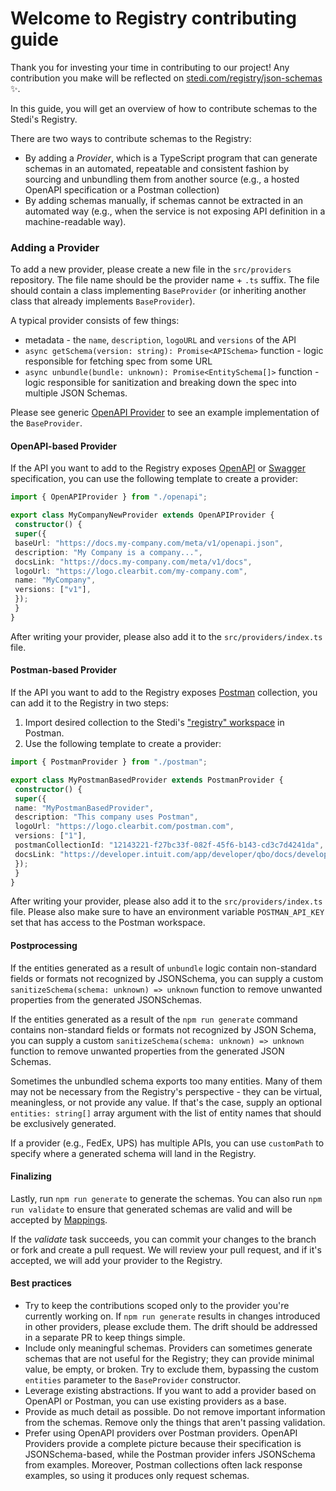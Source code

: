 # Welcome to Registry contributing guide

Thank you for investing your time in contributing to our project! Any contribution you make will be reflected on [stedi.com/registry/json-schemas](https://www.stedi.com/registry/json-schemas) :sparkles:.

In this guide, you will get an overview of how to contribute schemas to the Stedi's Registry.

There are two ways to contribute schemas to the Registry:

- By adding a _Provider_, which is a TypeScript program that can generate schemas in an automated, repeatable and consistent fashion by sourcing and unbundling them from another source (e.g., a hosted OpenAPI specification or a Postman collection)
- By adding schemas manually, if schemas cannot be extracted in an automated way (e.g., when the service is not exposing API definition in a machine-readable way).

### Adding a Provider

To add a new provider, please create a new file in the `src/providers` repository. The file name should be the provider name + `.ts` suffix. The file should contain a class implementing `BaseProvider` (or inheriting another class that already implements `BaseProvider`).

A typical provider consists of few things:

- metadata - the `name`, `description`, `logoURL` and `versions` of the API
- `async getSchema(version: string): Promise<APISchema>` function - logic responsible for fetching spec from some URL
- `async unbundle(bundle: unknown): Promise<EntitySchema[]>` function - logic responsible for sanitization and breaking down the spec into multiple JSON Schemas.

Please see generic [OpenAPI Provider](https://github.com/Stedi/registry/blob/main/src/providers/openapi.ts) to see an example implementation of the `BaseProvider`.

#### OpenAPI-based Provider

If the API you want to add to the Registry exposes [OpenAPI](https://www.openapis.org) or [Swagger](https://swagger.io) specification, you can use the following template to create a provider:

```ts
import { OpenAPIProvider } from "./openapi";

export class MyCompanyNewProvider extends OpenAPIProvider {
 constructor() {
 super({
 baseUrl: "https://docs.my-company.com/meta/v1/openapi.json",
 description: "My Company is a company...",
 docsLink: "https://docs.my-company.com/meta/v1/docs",
 logoUrl: "https://logo.clearbit.com/my-company.com",
 name: "MyCompany",
 versions: ["v1"],
 });
 }
}
```

After writing your provider, please also add it to the `src/providers/index.ts` file.

#### Postman-based Provider

If the API you want to add to the Registry exposes [Postman](https://www.postman.com) collection, you can add it to the Registry in two steps:

1. Import desired collection to the Stedi's ["registry" workspace](https://www.postman.com/stedi-inc/workspace/registry/overview) in Postman.
2. Use the following template to create a provider:

```ts
import { PostmanProvider } from "./postman";

export class MyPostmanBasedProvider extends PostmanProvider {
 constructor() {
 super({
 name: "MyPostmanBasedProvider",
 description: "This company uses Postman",
 logoUrl: "https://logo.clearbit.com/postman.com",
 versions: ["1"],
 postmanCollectionId: "12143221-f27bc33f-082f-45f6-b143-cd3c7d4241da",
 docsLink: "https://developer.intuit.com/app/developer/qbo/docs/develop",
 });
 }
}
```

After writing your provider, please also add it to the `src/providers/index.ts` file. Please also make sure to have an environment variable `POSTMAN_API_KEY` set that has access to the Postman workspace.

#### Postprocessing

If the entities generated as a result of `unbundle` logic contain non-standard fields or formats not recognized by JSONSchema, you can supply a custom `sanitizeSchema(schema: unknown) => unknown` function to remove unwanted properties from the generated JSONSchemas.

If the entities generated as a result of the `npm run generate` command contains non-standard fields or formats not recognized by JSON Schema, you can supply a custom `sanitizeSchema(schema: unknown) => unknown` function to remove unwanted properties from the generated JSON Schemas.

Sometimes the unbundled schema exports too many entities. Many of them may not be necessary from the Registry's perspective - they can be virtual, meaningless, or not provide any value. If that's the case, supply an optional `entities: string[]` array argument with the list of entity names that should be exclusively generated.

If a provider (e.g., FedEx, UPS) has multiple APIs, you can use `customPath` to specify where a generated schema will land in the Registry.

#### Finalizing

Lastly, run `npm run generate` to generate the schemas. You can also run `npm run validate` to ensure that generated schemas are valid and will be accepted by [Mappings](https://www.stedi.com/products/mappings).

If the _validate_ task succeeds, you can commit your changes to the branch or fork and create a pull request. We will review your pull request, and if it's accepted, we will add your provider to the Registry.

#### Best practices

- Try to keep the contributions scoped only to the provider you're currently working on. If `npm run generate` results in changes introduced in other providers, please exclude them. The drift should be addressed in a separate PR to keep things simple.
- Include only meaningful schemas. Providers can sometimes generate schemas that are not useful for the Registry; they can provide minimal value, be empty, or broken. Try to exclude them, bypassing the custom `entities` parameter to the `BaseProvider` constructor.
- Leverage existing abstractions. If you want to add a provider based on OpenAPI or Postman, you can use existing providers as a base.
- Provide as much detail as possible. Do not remove important information from the schemas. Remove only the things that aren't passing validation.
- Prefer using OpenAPI providers over Postman providers. OpenAPI Providers provide a complete picture because their specification is JSONSchema-based, while the Postman provider infers JSONSchema from examples. Moreover, Postman collections often lack response examples, so using it produces only request schemas.

